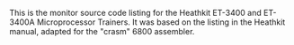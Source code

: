 This is the monitor source code listing for the Heathkit ET-3400 and
ET-3400A Microprocessor Trainers. It was based on the listing in the
Heathkit manual, adapted for the "crasm" 6800 assembler.
